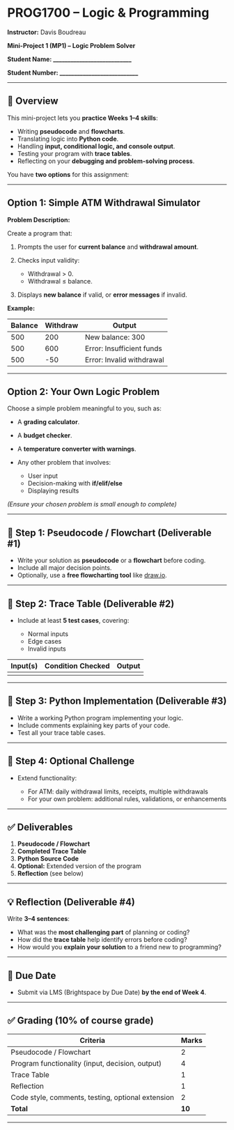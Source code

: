 # PROG1700 – Logic & Programming

**Instructor:** Davis Boudreau

**Mini-Project 1 (MP1) – Logic Problem Solver**

**Student Name: ___________________________**

**Student Number: ___________________________**


---

## 📌 Overview

This mini-project lets you **practice Weeks 1–4 skills**:

* Writing **pseudocode** and **flowcharts**.
* Translating logic into **Python code**.
* Handling **input, conditional logic, and console output**.
* Testing your program with **trace tables**.
* Reflecting on your **debugging and problem-solving process**.

You have **two options** for this assignment:

---

## **Option 1: Simple ATM Withdrawal Simulator**

**Problem Description:**

Create a program that:

1. Prompts the user for **current balance** and **withdrawal amount**.
2. Checks input validity:

   * Withdrawal > 0.
   * Withdrawal ≤ balance.
3. Displays **new balance** if valid, or **error messages** if invalid.

**Example:**

| Balance | Withdraw | Output                    |
| ------- | -------- | ------------------------- |
| 500     | 200      | New balance: 300          |
| 500     | 600      | Error: Insufficient funds |
| 500     | -50      | Error: Invalid withdrawal |

---

## **Option 2: Your Own Logic Problem**

Choose a simple problem meaningful to you, such as:

* A **grading calculator**.
* A **budget checker**.
* A **temperature converter with warnings**.
* Any other problem that involves:

  * User input
  * Decision-making with **if/elif/else**
  * Displaying results

*(Ensure your chosen problem is small enough to complete)*

---

## 🔹 Step 1: Pseudocode / Flowchart (Deliverable #1)

* Write your solution as **pseudocode** or a **flowchart** before coding.
* Include all major decision points.
* Optionally, use a **free flowcharting tool** like [draw.io](https://app.diagrams.net/).

---

## 🔹 Step 2: Trace Table (Deliverable #2)

* Include at least **5 test cases**, covering:

  * Normal inputs
  * Edge cases
  * Invalid inputs

| Input(s) | Condition Checked | Output |
| -------- | ----------------- | ------ |
|          |                   |        |

---

## 🔹 Step 3: Python Implementation (Deliverable #3)

* Write a working Python program implementing your logic.
* Include comments explaining key parts of your code.
* Test all your trace table cases.

---

## 🔹 Step 4: Optional Challenge

* Extend functionality:

  * For ATM: daily withdrawal limits, receipts, multiple withdrawals
  * For your own problem: additional rules, validations, or enhancements

---

## ✅ Deliverables

1. **Pseudocode / Flowchart**
2. **Completed Trace Table**
3. **Python Source Code**
4. **Optional:** Extended version of the program
5. **Reflection** (see below)

---

## 💡 Reflection (Deliverable #4)

Write **3–4 sentences**:

* What was the **most challenging part** of planning or coding?
* How did the **trace table** help identify errors before coding?
* How would you **explain your solution** to a friend new to programming?

---

## 📅 Due Date

* Submit via LMS (Brightspace by Due Date) **by the end of Week 4**.

---

## ✅ Grading (10% of course grade)

| Criteria                                          | Marks  |
| ------------------------------------------------- | ------ |
| Pseudocode / Flowchart                            | 2      |
| Program functionality (input, decision, output)   | 4      |
| Trace Table                                       | 1      |
| Reflection                                        | 1      |
| Code style, comments, testing, optional extension | 2      |
| **Total**                                         | **10** |

---
